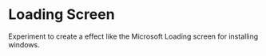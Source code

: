 # Loading Screen
Experiment to create a effect like the Microsoft Loading screen for installing windows.
